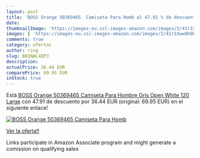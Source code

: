 ```yaml
---
layout: post
title: 'BOSS Orange 50369465  Camiseta Para Homb al 47.91 % de descuento'
date: 
thumbnailImage: 'https://images-eu.ssl-images-amazon.com/images/I/41r1Xww8hOL._SL200_.jpg'
images: [ 'https://images-eu.ssl-images-amazon.com/images/I/41r1Xww8hOL._SL200_.jpg' ]
comments: true
category: ofertas
author: ring
slug: B01NAL4QPJ
description:
actualPrice: 36.44 EUR
comparePrice: 69.95 EUR
inStock: true
---
```


Está [BOSS Orange 50369465  Camiseta Para Hombre  Gris  Open White 120   Large](https://www.amazon.es/dp/B01NAL4QPJ/?tag=tolees-21) con 47.91 de descuento por 36.44 EUR (original: 69.95 EUR) en el siguiente enlace!

[![BOSS Orange 50369465  Camiseta Para Homb](https://images-eu.ssl-images-amazon.com/images/I/41r1Xww8hOL._SL200_.jpg)](https://www.amazon.es/dp/B01NAL4QPJ/?tag=tolees-21)

[Ver la oferta!!](https://www.amazon.es/dp/B01NAL4QPJ/?tag=tolees-21)

Links participate in Amazon Associate program and might generate a comission on qualifying sales



